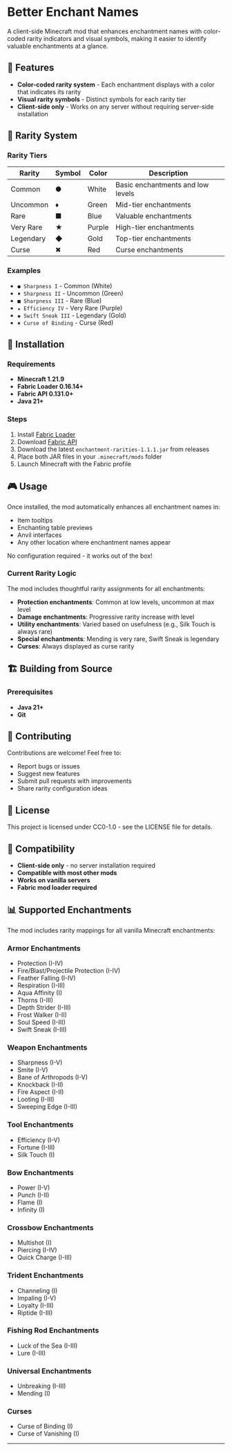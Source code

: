 # Better Enchant Names

A client-side Minecraft mod that enhances enchantment names with color-coded rarity indicators and visual symbols, making it easier to identify valuable enchantments at a glance.

## 🎯 Features

- **Color-coded rarity system** - Each enchantment displays with a color that indicates its rarity
- **Visual rarity symbols** - Distinct symbols for each rarity tier
- **Client-side only** - Works on any server without requiring server-side installation

## 🎨 Rarity System

### Rarity Tiers

| Rarity | Symbol | Color | Description |
|--------|---------|-------|-------------|
| Common | ● | White | Basic enchantments and low levels |
| Uncommon | ♦ | Green | Mid-tier enchantments |
| Rare | ■ | Blue | Valuable enchantments |
| Very Rare | ★ | Purple | High-tier enchantments |
| Legendary | ◆ | Gold | Top-tier enchantments |
| Curse | ✖ | Red | Curse enchantments |

### Examples

- `● Sharpness I` - Common (White)
- `♦ Sharpness II` - Uncommon (Green)
- `■ Sharpness III` - Rare (Blue)
- `★ Efficiency IV` - Very Rare (Purple)
- `◆ Swift Sneak III` - Legendary (Gold)
- `✖ Curse of Binding` - Curse (Red)

## 🔧 Installation

### Requirements
- **Minecraft 1.21.9**
- **Fabric Loader 0.16.14+**
- **Fabric API 0.131.0+**
- **Java 21+**

### Steps
1. Install [Fabric Loader](https://fabricmc.net/use/installer/)
2. Download [Fabric API](https://modrinth.com/mod/fabric-api)
3. Download the latest `enchantment-rarities-1.1.1.jar` from releases
4. Place both JAR files in your `.minecraft/mods` folder
5. Launch Minecraft with the Fabric profile

## 🎮 Usage

Once installed, the mod automatically enhances all enchantment names in:
- Item tooltips
- Enchanting table previews
- Anvil interfaces
- Any other location where enchantment names appear

No configuration required - it works out of the box!


### Current Rarity Logic

The mod includes thoughtful rarity assignments for all enchantments:

- **Protection enchantments**: Common at low levels, uncommon at max level
- **Damage enchantments**: Progressive rarity increase with level
- **Utility enchantments**: Varied based on usefulness (e.g., Silk Touch is always rare)
- **Special enchantments**: Mending is very rare, Swift Sneak is legendary
- **Curses**: Always displayed as curse rarity

## 🏗️ Building from Source

### Prerequisites
- **Java 21+**
- **Git**

## 🤝 Contributing

Contributions are welcome! Feel free to:
- Report bugs or issues
- Suggest new features
- Submit pull requests with improvements
- Share rarity configuration ideas

## 📝 License

This project is licensed under CC0-1.0 - see the LICENSE file for details.

## 🔗 Compatibility

- **Client-side only** - no server installation required
- **Compatible with most other mods**
- **Works on vanilla servers**
- **Fabric mod loader required**

## 📊 Supported Enchantments

The mod includes rarity mappings for all vanilla Minecraft enchantments:

### Armor Enchantments
- Protection (I-IV)
- Fire/Blast/Projectile Protection (I-IV)
- Feather Falling (I-IV)
- Respiration (I-III)
- Aqua Affinity (I)
- Thorns (I-III)
- Depth Strider (I-III)
- Frost Walker (I-II)
- Soul Speed (I-III)
- Swift Sneak (I-III)

### Weapon Enchantments
- Sharpness (I-V)
- Smite (I-V)
- Bane of Arthropods (I-V)
- Knockback (I-II)
- Fire Aspect (I-II)
- Looting (I-III)
- Sweeping Edge (I-III)

### Tool Enchantments
- Efficiency (I-V)
- Fortune (I-III)
- Silk Touch (I)

### Bow Enchantments
- Power (I-V)
- Punch (I-II)
- Flame (I)
- Infinity (I)

### Crossbow Enchantments
- Multishot (I)
- Piercing (I-IV)
- Quick Charge (I-III)

### Trident Enchantments
- Channeling (I)
- Impaling (I-V)
- Loyalty (I-III)
- Riptide (I-III)

### Fishing Rod Enchantments
- Luck of the Sea (I-III)
- Lure (I-III)

### Universal Enchantments
- Unbreaking (I-III)
- Mending (I)

### Curses
- Curse of Binding (I)
- Curse of Vanishing (I)

---
